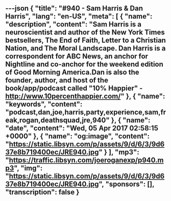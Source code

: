 ---json
{
  "title": "#940 - Sam Harris & Dan Harris",
  "lang": "en-US",
  "meta": [
    {
      "name": "description",
      "content": "Sam Harris is a neuroscientist and author of the New York Times bestsellers, The End of Faith, Letter to a Christian Nation, and The Moral Landscape. Dan Harris is a correspondent for ABC News, an anchor for Nightline and co-anchor for the weekend edition of Good Morning America.Dan is also the founder, author, and host of the book/app/podcast called \"10% Happier\" - http://www.10percenthappier.com/"
    },
    {
      "name": "keywords",
      "content": "podcast,dan,joe,harris,party,experience,sam,freak,rogan,deathsquad,jre,940"
    },
    {
      "name": "date",
      "content": "Wed, 05 Apr 2017 02:58:15 +0000"
    },
    {
      "name": "og:image",
      "content": "https://static.libsyn.com/p/assets/9/d/6/3/9d637e8b719400ec/JRE940.jpg"
    }
  ],
  "mp3": "https://traffic.libsyn.com/joeroganexp/p940.mp3",
  "img": "https://static.libsyn.com/p/assets/9/d/6/3/9d637e8b719400ec/JRE940.jpg",
  "sponsors": [],
  "transcription": false
}
---
<episode-header />

<timemark seconds="0" />

<transcribe-call-to-action />

<episode-footer />